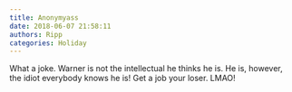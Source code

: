 ```yaml
---
title: Anonymyass
date: 2018-06-07 21:58:11
authors: Ripp
categories: Holiday
---
```


 What a joke. Warner is not the intellectual he thinks he is. He is, however, the idiot everybody knows he is!  Get a job your loser. LMAO!